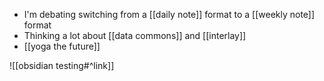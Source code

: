- I'm debating switching from a [[daily note]] format to a [[weekly note]] format
- Thinking a lot about [[data commons]] and [[interlay]]
- [[yoga the future]] 


![[obsidian testing#^link]]